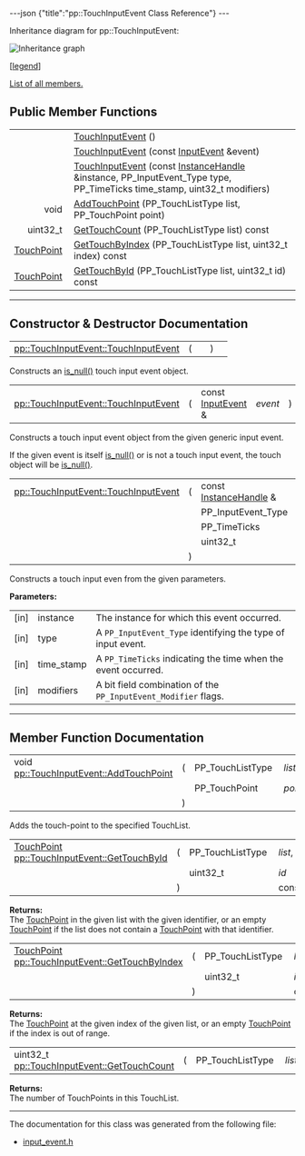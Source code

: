 ---json {"title":"pp::TouchInputEvent Class Reference"} ---

Inheritance diagram for pp::TouchInputEvent:

![Inheritance graph](/docs/native-client/pepper_beta/cpp/classpp_1_1_touch_input_event__inherit__graph.png)

<span class="legend">\[[legend](/docs/native-client/pepper_beta/cpp/graph_legend/)\]</span>

[List of all members.](/docs/native-client/pepper_beta/cpp/classpp_1_1_touch_input_event-members/)

Public Member Functions
-----------------------

<table><tbody><tr class="odd"><td style="text-align: right;"> </td><td><a href="/docs/native-client/pepper_beta/cpp/classpp_1_1_touch_input_event#a29020b28f060c5ce45ae5c3fc7512e43" class="el">TouchInputEvent</a> ()</td></tr><tr class="even"><td style="text-align: right;"> </td><td><a href="/docs/native-client/pepper_beta/cpp/classpp_1_1_touch_input_event#a601fab40cbb3e8f2f1824f655192b541" class="el">TouchInputEvent</a> (const <a href="/docs/native-client/pepper_beta/cpp/classpp_1_1_input_event/" class="el">InputEvent</a> &amp;event)</td></tr><tr class="odd"><td style="text-align: right;"> </td><td><a href="/docs/native-client/pepper_beta/cpp/classpp_1_1_touch_input_event#a4a14ab4999f452f368e61c815c976eb3" class="el">TouchInputEvent</a> (const <a href="/docs/native-client/pepper_beta/cpp/classpp_1_1_instance_handle/" class="el">InstanceHandle</a> &amp;instance, PP_InputEvent_Type type, PP_TimeTicks time_stamp, uint32_t modifiers)</td></tr><tr class="even"><td style="text-align: right;">void </td><td><a href="/docs/native-client/pepper_beta/cpp/classpp_1_1_touch_input_event#a0a323b8bd08e02d816b6fffa9b6299c0" class="el">AddTouchPoint</a> (PP_TouchListType list, PP_TouchPoint point)</td></tr><tr class="odd"><td style="text-align: right;">uint32_t </td><td><a href="/docs/native-client/pepper_beta/cpp/classpp_1_1_touch_input_event#a5bdc7a4cd409586cab33e509dad43461" class="el">GetTouchCount</a> (PP_TouchListType list) const</td></tr><tr class="even"><td style="text-align: right;"><a href="/docs/native-client/pepper_beta/cpp/classpp_1_1_touch_point/" class="el">TouchPoint</a> </td><td><a href="/docs/native-client/pepper_beta/cpp/classpp_1_1_touch_input_event#ac68cc82bbf2fcc88d449c5430cc02505" class="el">GetTouchByIndex</a> (PP_TouchListType list, uint32_t index) const</td></tr><tr class="odd"><td style="text-align: right;"><a href="/docs/native-client/pepper_beta/cpp/classpp_1_1_touch_point/" class="el">TouchPoint</a> </td><td><a href="/docs/native-client/pepper_beta/cpp/classpp_1_1_touch_input_event#a66228762dbdfbb3404853a87c37b1736" class="el">GetTouchById</a> (PP_TouchListType list, uint32_t id) const</td></tr></tbody></table>

------------------------------------------------------------------------

Constructor & Destructor Documentation
--------------------------------------

<span id="a29020b28f060c5ce45ae5c3fc7512e43" class="anchor" style="margin: 0;"></span>

<table><tbody><tr class="odd"><td><a href="/docs/native-client/pepper_beta/cpp/classpp_1_1_touch_input_event#a29020b28f060c5ce45ae5c3fc7512e43" class="el">pp::TouchInputEvent::TouchInputEvent</a></td><td>(</td><td></td><td>)</td><td></td></tr></tbody></table>

Constructs an <a href="/docs/native-client/pepper_beta/cpp/classpp_1_1_resource#a859068e34cdc2dc0b78754c255323aa9" class="el" title="This functions determines if this resource is invalid or uninitialized.">is_null()</a> touch input event object.

<span id="a601fab40cbb3e8f2f1824f655192b541" class="anchor" style="margin: 0;"></span>

<table><tbody><tr class="odd"><td><a href="/docs/native-client/pepper_beta/cpp/classpp_1_1_touch_input_event#a29020b28f060c5ce45ae5c3fc7512e43" class="el">pp::TouchInputEvent::TouchInputEvent</a></td><td>(</td><td>const <a href="/docs/native-client/pepper_beta/cpp/classpp_1_1_input_event/" class="el">InputEvent</a> &amp; </td><td><em>event</em></td><td>)</td><td><code> [explicit]</code></td></tr></tbody></table>

Constructs a touch input event object from the given generic input event.

If the given event is itself <a href="/docs/native-client/pepper_beta/cpp/classpp_1_1_resource#a859068e34cdc2dc0b78754c255323aa9" class="el" title="This functions determines if this resource is invalid or uninitialized.">is_null()</a> or is not a touch input event, the touch object will be <a href="/docs/native-client/pepper_beta/cpp/classpp_1_1_resource#a859068e34cdc2dc0b78754c255323aa9" class="el" title="This functions determines if this resource is invalid or uninitialized.">is_null()</a>.

<span id="a4a14ab4999f452f368e61c815c976eb3" class="anchor" style="margin: 0;"></span>

<table><tbody><tr class="odd"><td><a href="/docs/native-client/pepper_beta/cpp/classpp_1_1_touch_input_event#a29020b28f060c5ce45ae5c3fc7512e43" class="el">pp::TouchInputEvent::TouchInputEvent</a></td><td>(</td><td>const <a href="/docs/native-client/pepper_beta/cpp/classpp_1_1_instance_handle/" class="el">InstanceHandle</a> &amp; </td><td><em>instance</em>,</td></tr><tr class="even"><td></td><td></td><td>PP_InputEvent_Type </td><td><em>type</em>,</td></tr><tr class="odd"><td></td><td></td><td>PP_TimeTicks </td><td><em>time_stamp</em>,</td></tr><tr class="even"><td></td><td></td><td>uint32_t </td><td><em>modifiers</em> </td></tr><tr class="odd"><td></td><td>)</td><td></td><td></td></tr></tbody></table>

Constructs a touch input even from the given parameters.

**Parameters:**  
<table><tbody><tr class="odd"><td>[in]</td><td>instance</td><td>The instance for which this event occurred.</td></tr><tr class="even"><td>[in]</td><td>type</td><td>A <code>PP_InputEvent_Type</code> identifying the type of input event.</td></tr><tr class="odd"><td>[in]</td><td>time_stamp</td><td>A <code>PP_TimeTicks</code> indicating the time when the event occurred.</td></tr><tr class="even"><td>[in]</td><td>modifiers</td><td>A bit field combination of the <code>PP_InputEvent_Modifier</code> flags.</td></tr></tbody></table>

------------------------------------------------------------------------

Member Function Documentation
-----------------------------

<span id="a0a323b8bd08e02d816b6fffa9b6299c0" class="anchor" style="margin: 0;"></span>

<table><tbody><tr class="odd"><td>void <a href="/docs/native-client/pepper_beta/cpp/classpp_1_1_touch_input_event#a0a323b8bd08e02d816b6fffa9b6299c0" class="el">pp::TouchInputEvent::AddTouchPoint</a></td><td>(</td><td>PP_TouchListType </td><td><em>list</em>,</td></tr><tr class="even"><td></td><td></td><td>PP_TouchPoint </td><td><em>point</em> </td></tr><tr class="odd"><td></td><td>)</td><td></td><td></td></tr></tbody></table>

Adds the touch-point to the specified TouchList.

<span id="a66228762dbdfbb3404853a87c37b1736" class="anchor" style="margin: 0;"></span>

<table><tbody><tr class="odd"><td><a href="/docs/native-client/pepper_beta/cpp/classpp_1_1_touch_point/" class="el">TouchPoint</a> <a href="/docs/native-client/pepper_beta/cpp/classpp_1_1_touch_input_event#a66228762dbdfbb3404853a87c37b1736" class="el">pp::TouchInputEvent::GetTouchById</a></td><td>(</td><td>PP_TouchListType </td><td><em>list</em>,</td></tr><tr class="even"><td></td><td></td><td>uint32_t </td><td><em>id</em> </td></tr><tr class="odd"><td></td><td>)</td><td></td><td>const</td></tr></tbody></table>

**Returns:**  
The <a href="/docs/native-client/pepper_beta/cpp/classpp_1_1_touch_point/" class="el" title="Wrapper class for PP_TouchPoint.">TouchPoint</a> in the given list with the given identifier, or an empty <a href="/docs/native-client/pepper_beta/cpp/classpp_1_1_touch_point/" class="el" title="Wrapper class for PP_TouchPoint.">TouchPoint</a> if the list does not contain a <a href="/docs/native-client/pepper_beta/cpp/classpp_1_1_touch_point/" class="el" title="Wrapper class for PP_TouchPoint.">TouchPoint</a> with that identifier.

<span id="ac68cc82bbf2fcc88d449c5430cc02505" class="anchor" style="margin: 0;"></span>

<table><tbody><tr class="odd"><td><a href="/docs/native-client/pepper_beta/cpp/classpp_1_1_touch_point/" class="el">TouchPoint</a> <a href="/docs/native-client/pepper_beta/cpp/classpp_1_1_touch_input_event#ac68cc82bbf2fcc88d449c5430cc02505" class="el">pp::TouchInputEvent::GetTouchByIndex</a></td><td>(</td><td>PP_TouchListType </td><td><em>list</em>,</td></tr><tr class="even"><td></td><td></td><td>uint32_t </td><td><em>index</em> </td></tr><tr class="odd"><td></td><td>)</td><td></td><td>const</td></tr></tbody></table>

**Returns:**  
The <a href="/docs/native-client/pepper_beta/cpp/classpp_1_1_touch_point/" class="el" title="Wrapper class for PP_TouchPoint.">TouchPoint</a> at the given index of the given list, or an empty <a href="/docs/native-client/pepper_beta/cpp/classpp_1_1_touch_point/" class="el" title="Wrapper class for PP_TouchPoint.">TouchPoint</a> if the index is out of range.

<span id="a5bdc7a4cd409586cab33e509dad43461" class="anchor" style="margin: 0;"></span>

<table><tbody><tr class="odd"><td>uint32_t <a href="/docs/native-client/pepper_beta/cpp/classpp_1_1_touch_input_event#a5bdc7a4cd409586cab33e509dad43461" class="el">pp::TouchInputEvent::GetTouchCount</a></td><td>(</td><td>PP_TouchListType </td><td><em>list</em></td><td>)</td><td>const</td></tr></tbody></table>

**Returns:**  
The number of TouchPoints in this TouchList.

------------------------------------------------------------------------

The documentation for this class was generated from the following file:

-   <a href="/docs/native-client/pepper_beta/cpp/input__event_8h/" class="el">input_event.h</a>
